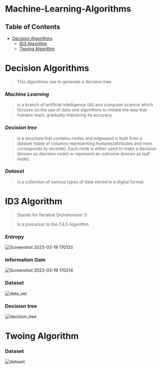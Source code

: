 # Machine-Learning-Algorithms

## Table of Contents

- [Decision Algorithms](#decision-algorithms)
  - [ID3 Algorithm](#id3-algorithm)
  - [Twoing Algorithm](#twoing-algorithm)

# Decision Algorithms

> This algorithms use to generate a decision tree.

### ***Machine Learning***
> is a branch of artificial intelligence (AI) and computer science which focuses on the use of data and algorithms to imitate the way that humans learn, gradually improving its accuracy.

### ***Decision tree*** 
> is a structure that contains nodes and edgesand is built from a dataset (table of columns representing features/attributes and rows corresponds to records). Each node is either used to make a decision (known as decision node) or represent an outcome (known as leaf node).

### ***Dataset*** 
> is a collection of various types of data stored in a digital format.

# ID3 Algorithm

> Stands for Iterative Dichotomiser 3

> Is a precursor to the C4.5 Algorithm

### Entropy
![Screenshot 2023-03-19 170133](https://user-images.githubusercontent.com/102357822/226181211-6461e4b9-6622-476c-a689-f1e27ab92458.png)

### Information Gain
![Screenshot 2023-03-19 170214](https://user-images.githubusercontent.com/102357822/226181225-4a73cdcd-e302-463b-93b9-e388c80a7b4c.png)


### Dataset
![data_set](https://user-images.githubusercontent.com/102357822/224136660-6bc7be0c-3a03-4e9c-8aa6-ba109f7d9e44.png)

### Decision tree
![decision_tree](https://user-images.githubusercontent.com/102357822/224142978-a618688a-f821-46c7-8d85-d8fc1f532264.png)



# Twoing Algorithm

### Dataset
![dataset](https://user-images.githubusercontent.com/102357822/225343128-8ed84a93-73db-4622-996b-2b59395d7311.png)

